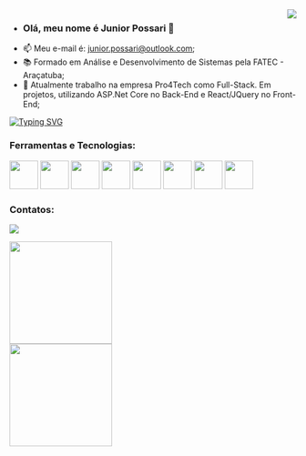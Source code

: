 <img align="right" src="https://visitor-badge.laobi.icu/badge?page_id=Tellaz.visitor-badgee&color=green&style=flat-square" />

- ### Olá, meu nome é Junior Possari 👋
- 📫 Meu e-mail é: junior.possari@outlook.com;
- 📚 Formado em Análise e Desenvolvimento de Sistemas pela FATEC - Araçatuba; 
- 👜 Atualmente trabalho na empresa Pro4Tech como Full-Stack. Em projetos, utilizando ASP.Net Core no Back-End e React/JQuery no Front-End;
  
<p align="left">
  <a href="https://readme-typing-svg.herokuapp.com?color=0353B1&lines=Software+Developer;3%2B+years+of+coding+experience;Always+learninig+new+things)]></a>
</p>

[![Typing SVG](https://readme-typing-svg.herokuapp.com?color=0353B1&lines=Software+Developer;2%2B+years+of+coding+experience;Always+learninig+new+things)](https://git.io/typing-svg)

### Ferramentas e Tecnologias:

<img src="https://cdn.jsdelivr.net/gh/devicons/devicon/icons/git/git-original.svg" width="50" height="50"/> <img src="https://cdn.jsdelivr.net/gh/devicons/devicon/icons/dotnetcore/dotnetcore-original.svg" width="50" height="50"/> <img src="https://img.icons8.com/color/48/000000/microsoft-sql-server.png" width = "50" heigth = "50"/> <img src="https://img.icons8.com/nolan/64/c-sharp-logo.png" width = "50" heigth = "50"/> <img width="50" height="50" src="https://img.icons8.com/officel/40/react.png"/> <img src="https://img.icons8.com/color/48/javascript--v1.png" width = "50" heigth = "50"/> <img src="https://cdn.jsdelivr.net/gh/devicons/devicon/icons/jquery/jquery-original.svg" width="50" height="50"/> <img src="https://cdn.jsdelivr.net/gh/devicons/devicon/icons/azure/azure-original.svg" width="50" height="50"/> 

### Contatos:

<a href="https://www.linkedin.com/in/jpossari/" target="_blank"><img src="https://img.shields.io/badge/-LinkedIn-%230077B5?style=for-the-badge&logo=linkedin&logoColor=white" target="_blank"></a>   


<a href="https://github.com/JuniorPossari"> <img height="180em" src="https://github-readme-stats.vercel.app/api/top-langs/?username=JuniorPossari&layout=compact&langs_count=7&theme=dracula" />  
<img height="180em" src="https://github-readme-stats.vercel.app/api?username=JuniorPossari&show_icons=true&theme=dracula&include_all_commits=true&count_private=false"/>

